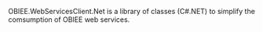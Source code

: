 ﻿OBIEE.WebServicesClient.Net is a library of classes (C#.NET) to simplify the comsumption of OBIEE web services.